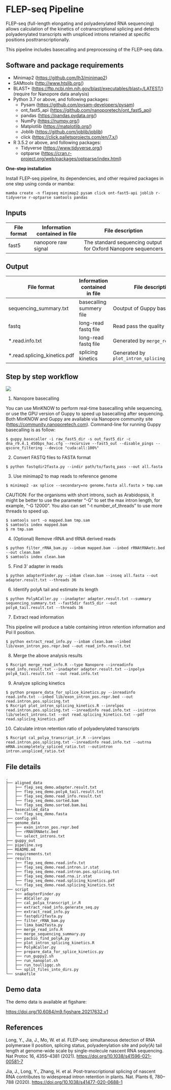 # FLEP-seq Pipeline

FLEP-seq (full-length elongating and polyadenylated RNA sequencing) allows calculation of the kinetics of cotranscriptional splicing and detects polyadenylated transcripts with unspliced introns retained at specific positions posttranscriptionally.

This pipeline includes basecalling and preprocessing of the FLEP-seq data. 

## Software and package requirements

* Minimap2 (https://github.com/lh3/minimap2)
* SAMtools (http://www.htslib.org/)
* BLAST+ (https://ftp.ncbi.nlm.nih.gov/blast/executables/blast+/LATEST/) (require for Nanopore data analysis)
* Python 3.7 or above, and following packages:
  * Pysam (https://github.com/pysam-developers/pysam)
  * ont_fast5_api (https://github.com/nanoporetech/ont_fast5_api)
  * pandas (https://pandas.pydata.org/)
  * NumPy (https://numpy.org/)
  * Matplotlib (https://matplotlib.org/)
  * Joblib (https://github.com/joblib/joblib)
  * click (https://click.palletsprojects.com/en/7.x/)
* R 3.5.2 or above, and following packages:
  * Tidyverse (https://www.tidyverse.org/)
  * optparse (https://cran.r-project.org/web/packages/optparse/index.html)

**One-step installation**

Install FLEP-seq pipeline, its dependencies, and other required packages in one step using conda or mamba:

```
mamba create -n flepseq minimap2 pysam click ont-fast5-api joblib r-tidyverse r-optparse samtools pandas
```

## Inputs

| File format | Information contained in file | File description | 
|---------- |---------- |---------- |
| fast5 | nanopore raw signal | The standard sequencing output for Oxford Nanopore sequencers | 

## Output
| File format | Information contained in file | File description |
|---------- |---------- |---------- |
| sequencing_summary.txt | basecalling summery file | Ooutput of Guppy basecaller |
| fastq | long-read fastq file | Read pass the quality threshold |
| *.read.info.txt | long-read fastq file | Generated by `merge_read_info.R` |
| *.read.splicing_kinetics.pdf | splicing kinetics | Generated by `plot_intron_splicing_kinetics.R` |

## Step by step workflow

![](./pipeline.svg)

1.	Nanopore basecalling

You can use MinKNOW to perform real-time basecalling while sequencing, or use the GPU version of Guppy to speed up basecalling after sequencing. Both MinKNOW and Guppy are available via Nanopore community site (https://community.nanoporetech.com). Command-line for running Guppy basecalling is as follow:

```
$ guppy_basecaller -i raw_fast5_dir -s out_fast5_dir -c dna_r9.4.1_450bps_hac.cfg --recursive --fast5_out --disable_pings --qscore_filtering --device "cuda:all:100%"
```

2.	Convert FASTQ files to FASTA format

```
$ python fastqdir2fasta.py --indir path/to/fastq_pass --out all.fasta
```

3.	Use minimap2 to map reads to reference genome

```
$ minimap2 -ax splice --secondary=no genome.fasta all.fasta > tmp.sam
```

CAUTION: For the organisms with short introns, such as Arabidopsis, it might be better to use the parameter “-G” to set the max intron length, for example, “-G 12000”. You also can set “-t number_of_threads” to use more threads to speed up.

```
$ samtools sort -o mapped.bam tmp.sam
$ samtools index mapped.bam
$ rm tmp.sam
```

4.	(Optional) Remove rRNA and tRNA derived reads

```
$ python filter_rRNA_bam.py --inbam mapped.bam --inbed rRNAtRNAetc.bed --out clean.bam
$ samtools index clean.bam
```

5.	Find 3’ adapter in reads

```
$ python adapterFinder.py --inbam clean.bam --inseq all.fasta --out adapter.result.txt --threads 36
```

6.	Identify polyA tail and estimate its length

```
$ python PolyACaller.py --inadapter adapter.result.txt --summary sequencing_summary.txt --fast5dir fast5_dir --out polyA_tail.result.txt --threads 36
```

7.	Extract read information

This pipeline will produce a table containing intron retention information and Pol II position.

```
$ python extract_read_info.py --inbam clean.bam --inbed lib/exon_intron_pos.repr.bed --out read_info.result.txt
```

8.	Merge the above analysis results

```
$ Rscript merge_read_info.R --type Nanopore --inreadinfo read_info.result.txt --inadapter adapter.result.txt --inpolya polyA_tail.result.txt --out read.info.txt
```

9.	Analyze splicing kinetics

```
$ python prepare_data_for_splice_kinetics.py --inreadinfo read.info.txt --inbed lib/exon_intron_pos.repr.bed --out read.intron.pos.splicing.txt
$ Rscript plot_intron_splicing_kinetics.R --inrelpos read.intron.pos.splicing.txt --inreadinfo read.info.txt --inintron lib/select_introns.txt --out read.splicing_kinetics.txt --pdf read.splicing_kinetics.pdf 
```

10.	Calculate intron retention ratio of polyadenylated transcripts

```
$ Rscript cal_polya_transcript_ir.R --inrelpos read.intron.pos.splicing.txt --inreadinfo read.info.txt --outrna mRNA.incompletely_spliced_ratio.txt --outintron intron.unspliced_ratio.txt
```

## File details

```
.
├── aligned_data
│   ├── flep_seq_demo.adapter.result.txt
│   ├── flep_seq_demo.polyA_tail.result.txt
│   ├── flep_seq_demo.read_info.result.txt
│   ├── flep_seq_demo.sorted.bam
│   └── flep_seq_demo.sorted.bam.bai
├── basecalled_data
│   └── flep_seq_demo.fasta
├── config.yml
├── genome_data
│   ├── exon_intron_pos.repr.bed
│   ├── rRNAtRNAetc.bed
│   └── select_introns.txt
├── guppy_out
├── pipeline.svg
├── README.md
├── requirements.txt
├── results
│   ├── flep_seq_demo.read.info.txt
│   ├── flep_seq_demo.read.intron.ir.stat
│   ├── flep_seq_demo.read.intron.pos.splicing.txt
│   ├── flep_seq_demo.read.rna.ir.stat
│   ├── flep_seq_demo.read.splicing_kinetics.pdf
│   └── flep_seq_demo.read.splicing_kinetics.txt
├── script
│   ├── adapterFinder.py
│   ├── ASCaller.py
│   ├── cal_polya_transcript_ir.R
│   ├── extract_read_info.generate_seq.py
│   ├── extract_read_info.py
│   ├── fastqdir2fasta.py
│   ├── filter_rRNA_bam.py
│   ├── lima_bam2fasta.py
│   ├── merge_read_info.R
│   ├── merge_sequencing_summary.py
│   ├── pacbio_find_polyA.py
│   ├── plot_intron_splicing_kinetics.R
│   ├── PolyACaller.py
│   ├── prepare_data_for_splice_kinetics.py
│   ├── run_guppy2.sh
│   ├── run_nanoplot.sh
│   ├── run_toulligqc.sh
│   └── split_files_into_dirs.py
└── snakefile
```

## Demo data

The demo data is available at figshare:

https://doi.org/10.6084/m9.figshare.20217632.v1

## References

Long, Y., Jia, J., Mo, W. et al. FLEP-seq: simultaneous detection of RNA polymerase II position, splicing status, polyadenylation site and poly(A) tail length at genome-wide scale by single-molecule nascent RNA sequencing. Nat Protoc 16, 4355–4381 (2021). https://doi.org/10.1038/s41596-021-00581-7

Jia, J., Long, Y., Zhang, H. et al. Post-transcriptional splicing of nascent RNA contributes to widespread intron retention in plants. Nat. Plants 6, 780–788 (2020). https://doi.org/10.1038/s41477-020-0688-1
